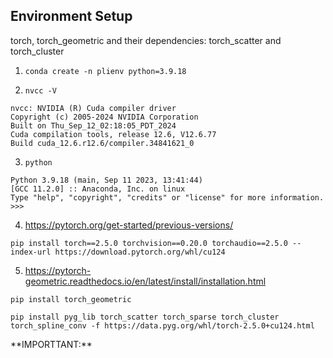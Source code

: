 ## Environment Setup

<div class="warning">

torch, torch_geometric and their dependencies: torch_scatter and torch_cluster 

</div>

1. `conda create -n plienv python=3.9.18`

2. `nvcc -V`
```
nvcc: NVIDIA (R) Cuda compiler driver
Copyright (c) 2005-2024 NVIDIA Corporation
Built on Thu_Sep_12_02:18:05_PDT_2024
Cuda compilation tools, release 12.6, V12.6.77
Build cuda_12.6.r12.6/compiler.34841621_0
```

3. `python`
```
Python 3.9.18 (main, Sep 11 2023, 13:41:44)
[GCC 11.2.0] :: Anaconda, Inc. on linux
Type "help", "copyright", "credits" or "license" for more information.
>>>
```

4. https://pytorch.org/get-started/previous-versions/
```
pip install torch==2.5.0 torchvision==0.20.0 torchaudio==2.5.0 --index-url https://download.pytorch.org/whl/cu124
```

5. https://pytorch-geometric.readthedocs.io/en/latest/install/installation.html

```
pip install torch_geometric

pip install pyg_lib torch_scatter torch_sparse torch_cluster torch_spline_conv -f https://data.pyg.org/whl/torch-2.5.0+cu124.html

```

<div class="warning">
**IMPORTTANT:**



</div>

